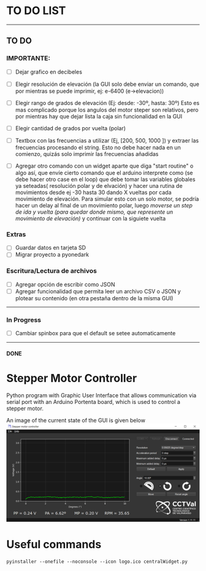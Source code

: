 # TO DO LIST
-------
## TO DO


### IMPORTANTE:

- [ ] Dejar grafico en decibeles
- [ ] Elegir resolución de elevación (la GUI solo debe enviar un comando, que por mientras se puede imprimir, ej: e-6400 (e->elevacion))
- [ ] Elegir rango de grados de elevación (Ej: desde: -30º, hasta: 30º) Esto es mas complicado porque los angulos del motor steper son relativos, pero por mientras hay que dejar lista la caja sin funcionalidad en la GUI
- [ ] Elegir cantidad de grados por vuelta (polar)
- [ ] Textbox con las frecuencias a utilizar (Ej, [200, 500, 1000             ])
    y extraer las frecuencias procesando el string. Esto no debe hacer nada en un comienzo, quizás solo imprimir las frecuencias añadidas
- [ ] Agregar otro comando con un widget aparte que diga "start routine" o algo así, que envíe cierto comando que el arduino interprete como (se debe hacer otro case en el loop) que debe tomar las variables globales ya seteadas( resolución polar y de elvación) y hacer una rutina de movimientos desde ej -30 hasta 30 dando X vueltas por cada movimiento de elevación. Para simular esto con un solo motor, se podría hacer un delay al final de un movimiento polar, luego *moverse un step de ida y vuelta (para quedar donde mismo, que represente un movimiento de elevación)* y continuar con la siguiete vuelta


### Extras
- [ ] Guardar datos en tarjeta SD
- [ ] Migrar proyecto a pyonedark

### Escritura/Lectura de archivos
- [ ] Agregar opción de escribir como JSON
- [ ] Agregar funcionalidad que permita leer un archivo CSV o JSON y plotear su contenido (en otra pestaña dentro de la misma GUI)
----------------------------------------------------------
### In Progress
- [ ] Cambiar spinbox para que el default se setee automaticamente
------------------------------------------------------------------------
#### DONE


# Stepper Motor Controller

Python program with Graphic User Interface that allows communication via serial port with an Arduino Portenta board, which is used to control a stepper motor.

An image of the current state of the GUI is given below
![image](GUI_mockup.png)


# Useful commands
```
pyinstaller --onefile --noconsole --icon logo.ico centralWidget.py
```
